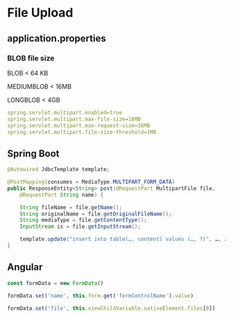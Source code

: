 # File Upload
## application.properties
### BLOB file size
BLOB  < 64 KB

MEDIUMBLOB < 16MB

LONGBLOB < 4GB
```yaml
spring.servlet.multipart.enabled=true
spring.servlet.multipart.max-file-size=16MB
spring.servlet.multipart.max-request-size=16MB
spring.servlet.multipart.file-size-threshold=1MB
```

## Spring Boot
```java
@Autowired JdbcTemplate template;

@PostMapping(consumes = MediaType.MULTIPART_FORM_DATA)
public ResponseEntity<String> post(@RequestPart MultipartFile file,
    @RequestPart String name) {

    String fileName = file.getName();
    String originalName = file.getOriginalFileName();
    String mediaType = file.getContentType();
    InputStream is = file.getInputStream();

    template.update("insert into table(…, content) values (…, ?)", …, is);
}
```

## Angular
```ts
const formData = new FormData()

formData.set('name', this.form.get('formControlName').value)

formData.set('file', this.viewChildVariable.nativeElement.files[0])
```